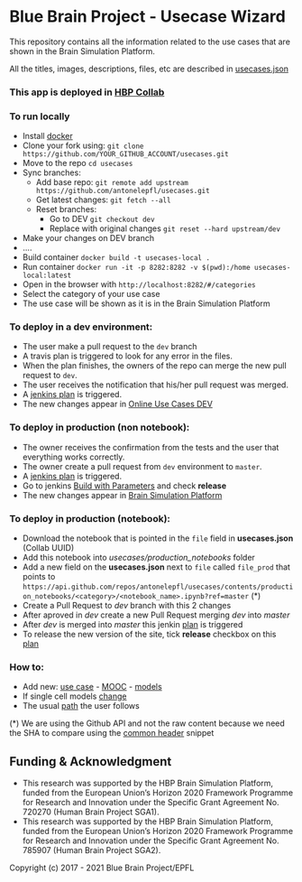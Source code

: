 # Blue Brain Project - Usecase Wizard
This repository contains all the information related to the use cases that are shown in the Brain Simulation Platform.

All the titles, images, descriptions, files, etc are described in [usecases.json](/src/assets/config_files/usecases.json)

### This app is deployed in [HBP Collab](https://collab.humanbrainproject.eu/#/collab/1655/nav/66850)

### To run locally
- Install [docker](https://docs.docker.com/install/)
- Clone your fork using: `git clone https://github.com/YOUR_GITHUB_ACCOUNT/usecases.git`
- Move to the repo `cd usecases`
- Sync branches:
  - Add base repo: `git remote add upstream https://github.com/antonelepfl/usecases.git`
  - Get latest changes: `git fetch --all`
  - Reset branches:
    - Go to DEV `git checkout dev`
    - Replace with original changes `git reset --hard upstream/dev`
- Make your changes on DEV branch
- ....
- Build container `docker build -t usecases-local .`
- Run container `docker run -it -p 8282:8282 -v $(pwd):/home usecases-local:latest`
- Open in the browser with `http://localhost:8282/#/categories`
- Select the category of your use case
- The use case will be shown as it is in the Brain Simulation Platform

### To deploy in a dev environment:
* The user make a pull request to the `dev` branch
* A travis plan is triggered to look for any error in the files.
* When the plan finishes, the owners of the repo can merge the new pull request to `dev`.
* The user receives the notification that his/her pull request was merged.
* A [jenkins plan](https://bbpcode.epfl.ch/ci/job/nse.usecases-wizard.github/) is triggered.
* The new changes appear in [Online Use Cases DEV](https://collab.humanbrainproject.eu/#/collab/8444/nav/64015)

### To deploy in production (non notebook):
* The owner receives the confirmation from the tests and the user that everything works correctly.
* The owner create a pull request from `dev` environment to `master`.
* A [jenkins plan](https://bbpcode.epfl.ch/ci/job/nse.usecases-wizard/) is triggered.
* Go to jenkins [Build with Parameters](https://bbpcode.epfl.ch/ci/job/nse.usecases-wizard/build?delay=0sec) and check **release**
* The new changes appear in [Brain Simulation Platform](https://collab.humanbrainproject.eu/#/collab/1655/nav/28538)

### To deploy in production (notebook):
* Download the notebook that is pointed in the `file` field in **usecases.json** (Collab UUID)
* Add this notebook into *usecases/production_notebooks* folder
* Add a new field on the **usecases.json** next to `file` called `file_prod` that points to ```https://api.github.com/repos/antonelepfl/usecases/contents/production_notebooks/<category>/<notebook_name>.ipynb?ref=master``` (\*)
* Create a Pull Request to *dev* branch with this 2 changes
* After aproved in *dev* create a new Pull Request merging *dev* into *master*
* After *dev* is merged into *master* this jenkin [plan](https://bbpcode.epfl.ch/ci/job/nse.usecases-wizard/) is triggered
* To release the new version of the site, tick **release** checkbox on this [plan](https://bbpcode.epfl.ch/ci/job/nse.usecases-wizard/build?delay=0sec)

### How to:
* Add new: [use case](/documentation/add_new_usecase.md) - [MOOC](/documentation/add_new_mooc.md) - [models](/documentation/add_new_model.md)
* If single cell models [change](/documentation/single_cell_model_change.md)
* The usual [path](/documentation/usual_path.md) the user follows

(\*) We are using the Github API and not the raw content because we need the SHA to compare using the [common header](https://github.com/antonelepfl/usecases/blob/dev/production_notebooks/common_header/common_headers.ipynb) snippet


## Funding & Acknowledgment
- This research was supported by the HBP Brain Simulation Platform, funded from the European Union’s Horizon 2020 Framework Programme for Research and Innovation under the Specific Grant Agreement No. 720270 (Human Brain Project SGA1).
- This research was supported by the HBP Brain Simulation Platform, funded from the European Union’s Horizon 2020 Framework Programme for Research and Innovation under the Specific Grant Agreement No. 785907 (Human Brain Project SGA2).

Copyright (c) 2017 - 2021 Blue Brain Project/EPFL
